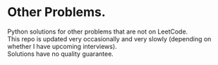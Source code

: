 # Other Problems.

Python solutions for other problems that are not on LeetCode.  
This repo is updated very occasionally and very slowly (depending on whether I have upcoming interviews).  
Solutions have no quality guarantee.

